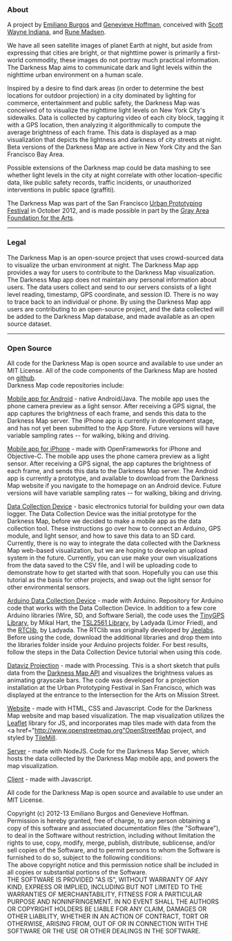 ### About

A project by [Emiliano Burgos][1] and [Genevieve Hoffman][2], conceived with [Scott Wayne Indiana][3], and [Rune Madsen][4].

We have all seen satellite images of planet Earth at night, but aside from expressing that cities are bright, or that nighttime power is primarily a first-world commodity, these images do not portray much practical information. The Darkness Map aims to communicate dark and light levels within the nighttime urban environment on a human scale.

Inspired by a desire to find dark areas (in order to determine the best locations for outdoor projection) in a city dominated by lighting for commerce, entertainment and public safety, the Darkness Map was conceived of to visualize the nighttime light levels on New York City's sidewalks. Data is collected by capturing video of each city block, tagging it with a GPS location, then analyzing it algorithmically to compute the average brightness of each frame. This data is displayed as a map visualization that depicts the lightness and darkness of city streets at night. Beta versions of the Darkness Map are active in New York City and the San Francisco Bay Area.

Possible extensions of the Darkness map could be data mashing to see whether light levels in the city at night correlate with other location-specific data, like public safety records, traffic incidents, or unauthorized interventions in public space (graffiti).

The Darkness Map was part of the San Francisco [Urban Prototyping Festival][5] in October 2012, and is made possible in part by the [Gray Area Foundation for the Arts][6].

 [1]: http://www.goliatone.com
 [2]: http://www.genevievehoffman.com
 [3]: http://www.39forks.com
 [4]: http://runemadsen.com
 [5]: http://sf.urbanprototyping.org
 [6]: http://www.gaffta.org
 
* * *

### Legal

The Darkness Map is an open-source project that uses crowd-sourced data to visualize the urban environment at night. The Darkness Map app provides a way for users to contribute to the Darkness Map visualization. The Darkness Map app does not maintain any personal information about users. The data users collect and send to our servers consists of a light level reading, timestamp, GPS coordinate, and session ID. There is no way to trace back to an individual or phone. By using the Darkness Map app users are contributing to an open-source project, and the data collected will be added to the Darkness Map database, and made available as an open source dataset.

* * *

### Open Source

All code for the Darkness Map is open source and available to use under an MIT License. All of the code components of the Darkness Map are hosted on [github][1].   
Darkness Map code repositories include:

[Mobile app for Android][16] - native Android/Java. The mobile app uses the phone camera preview as a light sensor. After receiving a GPS signal, the app captures the brightness of each frame, and sends this data to the Darkness Map server. The iPhone app is currently in development stage, and has not yet been submitted to the App Store. Future versions will have variable sampling rates -- for walking, biking and driving.

[Mobile app for iPhone][2] - made with OpenFrameworks for iPhone and Objective-C. The mobile app uses the phone camera preview as a light sensor. After receiving a GPS signal, the app captures the brightness of each frame, and sends this data to the Darkness Map server. The Android app is currently a prototype, and available to download from the Darkness Map website if you navigate to the homepage on an Android device. Future versions will have variable sampling rates -- for walking, biking and driving.

[Data Collection Device][3] - basic electronics tutorial for building your own data logger. The Data Collection Device was the initial prototype for the Darkness Map, before we decided to make a mobile app as the data collection tool. These instructions go over how to connect an Arduino, GPS module, and light sensor, and how to save this data to an SD card. Currently, there is no way to integrate the data collected with the Darkness Map web-based visualization, but we are hoping to develop an upload system in the future. Currently, you can use make your own visualizations from the data saved to the CSV file, and I will be uploading code to demonstrate how to get started with that soon. Hopefully you can use this tutorial as the basis for other projects, and swap out the light sensor for other environmental sensors.

[Arduino Data Collection Device][4] - made with Arduino. Repository for Arduino code that works with the Data Collection Device. In addition to a few core Arduino libraries (Wire, SD, and Software Serial), the code uses the [TinyGPS Library][5], by Mikal Hart, the [TSL2561 Library][6], by Ladyada (Limor Fried), and the [RTClib][7], by Ladyada. The RTClib was originally developed by [Jeelabs][8]. Before using the code, download the additional libraries and drop them into the libraries folder inside your Arduino projects folder. For best results, follow the steps in the Data Collection Device tutorial when using this code.

[Dataviz Projection][9] - made with Processing. This is a short sketch that pulls data from the [Darkness Map API][10] and visualizes the brightness values as animating grayscale bars. The code was developed for a projection installation at the Urban Prototyping Festival in San Francisco, which was displayed at the entrance to the Intersection for the Arts on Mission Street.

[Website][11] - made with HTML, CSS and Javascript. Code for the Darkness Map website and map based visualization. The map visualization utilizes the [Leaflet][12] library for JS, and incorporates map tiles made with data from the <a href="http://www.openstreetmap.org"OpenStreetMap</a> project, and styled by [TileMill][13].

[Server][14] - made with NodeJS. Code for the Darkness Map Server, which hosts the data collected by the Darkness Map mobile app, and powers the map visualization.

[Client][15] - made with Javascript.

All code for the Darkness Map is open source and available to use under an MIT License.

Copyright (c) 2012-13 Emiliano Burgos and Genevieve Hoffman.  
Permission is hereby granted, free of charge, to any person obtaining a copy of this software and associated documentation files (the "Software"), to deal in the Software without restriction, including without limitation the rights to use, copy, modify, merge, publish, distribute, sublicense, and/or sell copies of the Software, and to permit persons to whom the Software is furnished to do so, subject to the following conditions:  
The above copyright notice and this permission notice shall be included in all copies or substantial portions of the Software.  
THE SOFTWARE IS PROVIDED "AS IS", WITHOUT WARRANTY OF ANY KIND, EXPRESS OR IMPLIED, INCLUDING BUT NOT LIMITED TO THE WARRANTIES OF MERCHANTABILITY, FITNESS FOR A PARTICULAR PURPOSE AND NONINFRINGEMENT. IN NO EVENT SHALL THE AUTHORS OR COPYRIGHT HOLDERS BE LIABLE FOR ANY CLAIM, DAMAGES OR OTHER LIABILITY, WHETHER IN AN ACTION OF CONTRACT, TORT OR OTHERWISE, ARISING FROM, OUT OF OR IN CONNECTION WITH THE SOFTWARE OR THE USE OR OTHER DEALINGS IN THE SOFTWARE.

 [1]: https://github.com/darknessmap
 [2]: https://github.com/darknessmap/app-iphone
 [3]: https://github.com/darknessmap/data-collection-device
 [4]: https://github.com/darknessmap/arduino-data-collection-device
 [5]: http://arduiniana.org/libraries/tinygps/
 [6]: https://github.com/adafruit/TSL2561-Arduino-Library
 [7]: https://github.com/adafruit/RTClib
 [8]: https://github.com/jcw/rtclib
 [9]: https://github.com/darknessmap/dataviz-projection
 [10]: http://178.79.145.84:8080/api/darkness
 [11]: https://github.com/darknessmap/website
 [12]: http://leafletjs.com
 [13]: http://mapbox.com/tilemill/
 [14]: https://github.com/darknessmap/server
 [15]: https://github.com/darknessmap/client
 [16]: https://github.com/darknessmap/app-android
